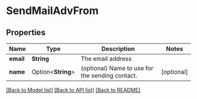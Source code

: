 # SendMailAdvFrom

## Properties

Name | Type | Description | Notes
------------ | ------------- | ------------- | -------------
**email** | **String** | The email address | 
**name** | Option<**String**> | (optional) Name to use for the sending contact. | [optional]

[[Back to Model list]](../README.md#documentation-for-models) [[Back to API list]](../README.md#documentation-for-api-endpoints) [[Back to README]](../README.md)


